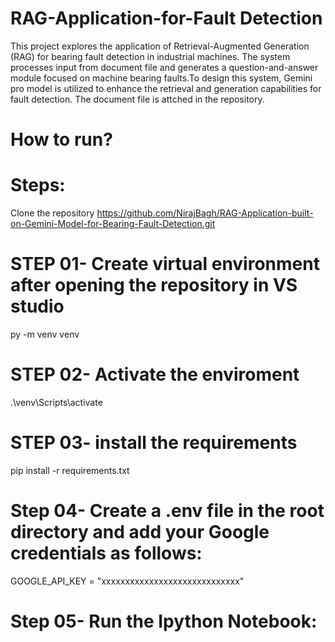 # RAG-Application-for-Fault Detection
This project explores the application of Retrieval-Augmented Generation (RAG) for bearing fault detection in industrial machines. The system processes input from document file and generates a question-and-answer module focused on machine bearing faults.To design this system, Gemini pro model is utilized to enhance the retrieval and generation capabilities for fault detection. The document file is attched in the repository.

# How to run?
# Steps:
Clone the repository
https://github.com/NirajBagh/RAG-Application-built-on-Gemini-Model-for-Bearing-Fault-Detection.git
# STEP 01- Create virtual environment after opening the repository in VS studio
py -m venv venv 
# STEP 02- Activate the enviroment
.\venv\Scripts\activate
# STEP 03- install the requirements
pip install -r requirements.txt
# Step 04- Create a .env file in the root directory and add your Google credentials as follows:
GOOGLE_API_KEY = "xxxxxxxxxxxxxxxxxxxxxxxxxxxxx"
# Step 05- Run the Ipython Notebook:

